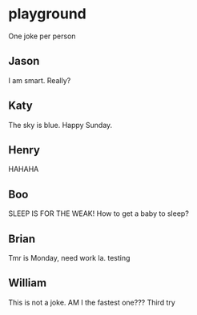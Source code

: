 # playground

One joke per person

## Jason
I am smart.
Really?

## Katy
The sky is blue.
Happy Sunday.

## Henry
HAHAHA

## Boo
SLEEP IS FOR THE WEAK! How to get a baby to sleep?

## Brian
Tmr is Monday, need work la. testing

## William
This is not a joke.
AM I the fastest one???
Third try
